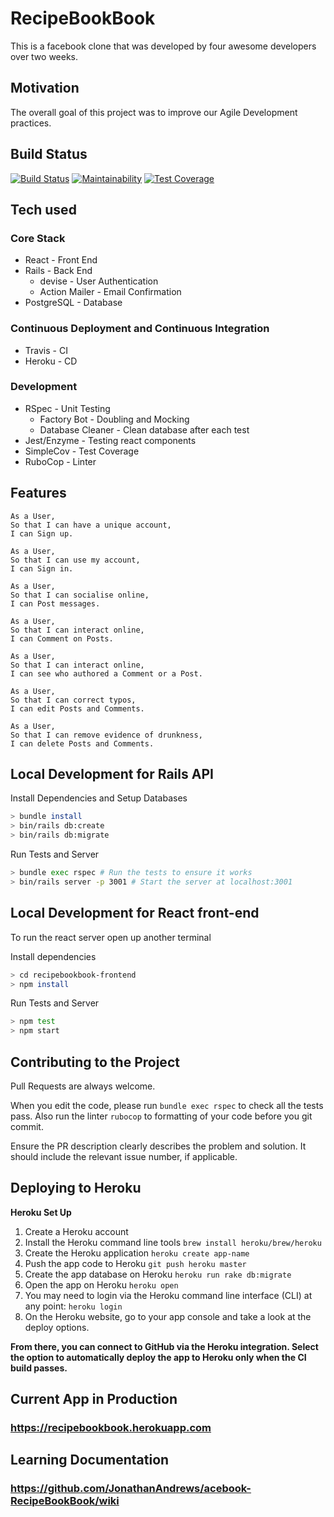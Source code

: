 # RecipeBookBook

This is a facebook clone that was developed by four awesome developers over two weeks.

## Motivation

The overall goal of this project was to improve our Agile Development practices.

## Build Status

[![Build Status](https://travis-ci.com/JonathanAndrews/acebook-RecipeBookBook.svg?branch=master)](https://travis-ci.com/JonathanAndrews/acebook-RecipeBookBook)
[![Maintainability](https://api.codeclimate.com/v1/badges/06873fca63b8f1abdcda/maintainability)](https://codeclimate.com/github/JonathanAndrews/acebook-RecipeBookBook/maintainability)
[![Test Coverage](https://api.codeclimate.com/v1/badges/06873fca63b8f1abdcda/test_coverage)](https://codeclimate.com/github/JonathanAndrews/acebook-RecipeBookBook/test_coverage)

## Tech used

### Core Stack
- React - Front End
- Rails - Back End
  - devise - User Authentication
  - Action Mailer - Email Confirmation
- PostgreSQL - Database

### Continuous Deployment and Continuous Integration
- Travis - CI
- Heroku - CD

### Development

- RSpec - Unit Testing
  - Factory Bot - Doubling and Mocking
  - Database Cleaner - Clean database after each test
- Jest/Enzyme - Testing react components
- SimpleCov - Test Coverage
- RuboCop - Linter

## Features

```
As a User,
So that I can have a unique account,
I can Sign up.

As a User,
So that I can use my account,
I can Sign in.

As a User,
So that I can socialise online,
I can Post messages.

As a User,
So that I can interact online,
I can Comment on Posts.

As a User,
So that I can interact online,
I can see who authored a Comment or a Post.

As a User,
So that I can correct typos,
I can edit Posts and Comments.

As a User,
So that I can remove evidence of drunkness,
I can delete Posts and Comments.

```
## Local Development for Rails API

Install Dependencies and Setup Databases

```bash
> bundle install
> bin/rails db:create
> bin/rails db:migrate
```

Run Tests and Server

```bash
> bundle exec rspec # Run the tests to ensure it works
> bin/rails server -p 3001 # Start the server at localhost:3001
```

## Local Development for React front-end 

To run the react server open up another terminal

Install dependencies
```bash
> cd recipebookbook-frontend
> npm install
```

Run Tests and Server

```bash
> npm test
> npm start
```

## Contributing to the Project

Pull Requests are always welcome.

When you edit the code, please run `bundle exec rspec` to check all the tests pass.
Also run the linter `rubocop` to formatting of your code before you git commit.

Ensure the PR description clearly describes the problem and solution. It should include the relevant issue number, if applicable.

## Deploying to Heroku

__Heroku Set Up__
1. Create a Heroku account
1. Install the Heroku command line tools `brew install heroku/brew/heroku`
1. Create the Heroku application `heroku create app-name`
1. Push the app code to Heroku `git push heroku master`
1. Create the app database on Heroku `heroku run rake db:migrate`
1. Open the app on Heroku `heroku open`
1. You may need to login via the Heroku command line interface (CLI) at any point: `heroku login`
1. On the Heroku website, go to your app console and take a look at the deploy options.

__From there, you can connect to GitHub via the Heroku integration. Select the option to automatically deploy the app to Heroku only when the CI build passes.__

## Current App in Production

### https://recipebookbook.herokuapp.com

## Learning Documentation

### https://github.com/JonathanAndrews/acebook-RecipeBookBook/wiki




